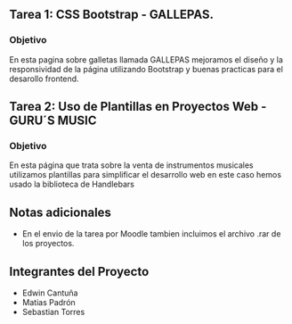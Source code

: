 ## Tarea 1: CSS Bootstrap - GALLEPAS.
### Objetivo
En esta pagina sobre galletas llamada GALLEPAS mejoramos el diseño y la responsividad de la página utilizando Bootstrap y buenas practicas para el desarollo frontend.

## Tarea 2: Uso de Plantillas en Proyectos Web - GURU´S MUSIC
### Objetivo
En esta página que trata sobre la venta de instrumentos musicales utilizamos plantillas para simplificar el desarrollo web en este caso hemos usado la biblioteca de Handlebars

## Notas adicionales
- En el envio de la tarea por Moodle tambien incluimos el archivo .rar de los proyectos.

## Integrantes del Proyecto
- Edwin Cantuña
- Matias Padrón
- Sebastian Torres
